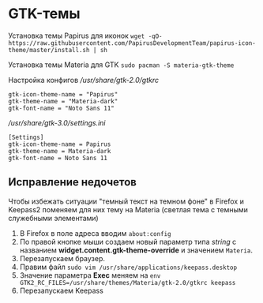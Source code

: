 # GTK-темы

Установка темы Papirus для иконок
`wget -qO- https://raw.githubusercontent.com/PapirusDevelopmentTeam/papirus-icon-theme/master/install.sh | sh`

Установка темы Materia для GTK
`sudo pacman -S materia-gtk-theme`

Настройка конфигов
_/usr/share/gtk-2.0/gtkrc_
```
gtk-icon-theme-name = "Papirus"
gtk-theme-name = "Materia-dark"
gtk-font-name = "Noto Sans 11"
```

_/usr/share/gtk-3.0/settings.ini_
```
[Settings]
gtk-icon-theme-name = Papirus
gtk-theme-name = Materia-dark
gtk-font-name = Noto Sans 11
```

## Исправление недочетов

Чтобы избежать ситуации "темный текст на темном фоне" в Firefox и Keepass2 поменяем для них тему на Materia (светлая тема с темными служебными элементами)
1. В Firefox в поле адреса вводим `about:config`
2. По правой кнопке мыши создаем новый параметр типа _string_ с названием **widget.content.gtk-theme-override** и значением `Materia`.
3. Перезапускаем браузер.
4. Правим файл `sudo vim /usr/share/applications/keepass.desktop`
5. Значение параметра **Exec** меняем на `env GTK2_RC_FILES=/usr/share/themes/Materia/gtk-2.0/gtkrc keepass`
6. Перезапускаем Keepass
